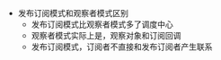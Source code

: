 

* 发布订阅模式和观察者模式区别
    * 发布订阅模式比观察者模式多了调度中心
    * 观察者模式实际上是，观察对象和订阅回调
    * 发布订阅模式，订阅者不直接和发布订阅者产生联系

